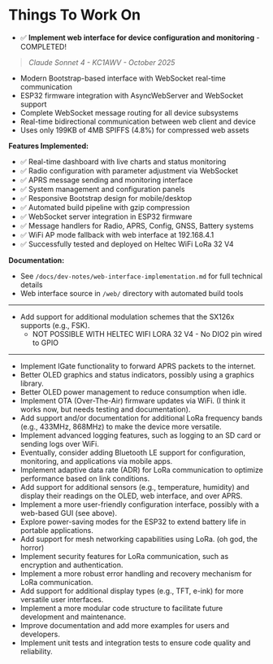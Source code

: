 # Things To Work On

- ✅ **Implement web interface for device configuration and monitoring** - COMPLETED! 
> *Claude Sonnet 4 - KC1AWV - October 2025*
  - Modern Bootstrap-based interface with WebSocket real-time communication
  - ESP32 firmware integration with AsyncWebServer and WebSocket support
  - Complete WebSocket message routing for all device subsystems
  - Real-time bidirectional communication between web client and device
  - Uses only 199KB of 4MB SPIFFS (4.8%) for compressed web assets
  
  **Features Implemented:**
  - ✅ Real-time dashboard with live charts and status monitoring
  - ✅ Radio configuration with parameter adjustment via WebSocket
  - ✅ APRS message sending and monitoring interface
  - ✅ System management and configuration panels
  - ✅ Responsive Bootstrap design for mobile/desktop
  - ✅ Automated build pipeline with gzip compression
  - ✅ WebSocket server integration in ESP32 firmware
  - ✅ Message handlers for Radio, APRS, Config, GNSS, Battery systems
  - ✅ WiFi AP mode fallback with web interface at 192.168.4.1
  - ✅ Successfully tested and deployed on Heltec WiFi LoRa 32 V4
  
  **Documentation:**
  - See `/docs/dev-notes/web-interface-implementation.md` for full technical details
  - Web interface source in `/web/` directory with automated build tools
  
---

- Add support for additional modulation schemes that the SX126x supports (e.g., FSK).
  - NOT POSSIBLE WITH HELTEC WIFI LORA 32 V4 - No DIO2 pin wired to GPIO

---

- Implement IGate functionality to forward APRS packets to the internet.
- Better OLED graphics and status indicators, possibly using a graphics library.
- Better OLED power management to reduce consumption when idle.
- Implement OTA (Over-The-Air) firmware updates via WiFi. (I think it works now, but needs testing and documentation).
- Add support and/or documentation for additional LoRa frequency bands (e.g., 433MHz, 868MHz) to make the device more versatile.
- Implement advanced logging features, such as logging to an SD card or sending logs over WiFi.
- Eventually, consider adding Bluetooth LE support for configuration, monitoring, and applications via mobile apps.
- Implement adaptive data rate (ADR) for LoRa communication to optimize performance based on link conditions.
- Add support for additional sensors (e.g., temperature, humidity) and display their readings on the OLED, web interface, and over APRS.
- Implement a more user-friendly configuration interface, possibly with a web-based GUI (see above).
- Explore power-saving modes for the ESP32 to extend battery life in portable applications.
- Add support for mesh networking capabilities using LoRa. (oh god, the horror)
- Implement security features for LoRa communication, such as encryption and authentication.
- Implement a more robust error handling and recovery mechanism for LoRa communication.
- Add support for additional display types (e.g., TFT, e-ink) for more versatile user interfaces.
- Implement a more modular code structure to facilitate future development and maintenance.
- Improve documentation and add more examples for users and developers.
- Implement unit tests and integration tests to ensure code quality and reliability.
